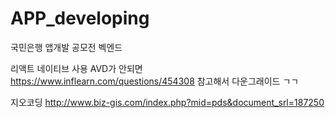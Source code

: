 # APP_developing
국민은행 앱개발 공모전 벡엔드

리액트 네이티브 사용
AVD가 안되면 https://www.inflearn.com/questions/454308 참고해서 다운그래이드 ㄱㄱ

지오코딩 http://www.biz-gis.com/index.php?mid=pds&document_srl=187250
